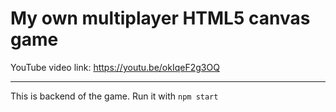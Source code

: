 # My own multiplayer HTML5 canvas game

YouTube video link: https://youtu.be/okIqeF2g3OQ

---

This is backend of the game. Run it with `npm start`
